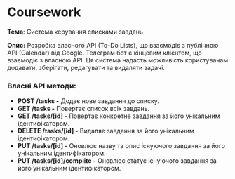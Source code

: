 # Coursework
**Тема**: Система керування списками завдань

**Опис:** Розробка власного API (To-Do Lists), що взаємодіє з публічною API (Calendar) від Google. Телеграм бот є кінцевим клієнтом, що взаємодіє з власною АРІ. Ця система надасть можливість користувачам додавати, зберігати, редагувати та видаляти задачі.

### Власні API методи:
- **POST /tasks -** Додає нове завдання до списку.
- **GET /tasks -** Повертає список всіх завдань.
- **GET /tasks/[id] -** Повертає конкретне завдання за його унікальним ідентифікатором.
- **DELETE /tasks/[id] -** Видаляє завдання за його унікальним ідентифікатором.
- **PUT /tasks/[id] -** Оновлює назву та опис існуючого завдання за його унікальним ідентифікатором.
- **PUT /tasks/[id]/complite -** Оновлює статус існуючого завдання за його унікальним ідентифікатором.
